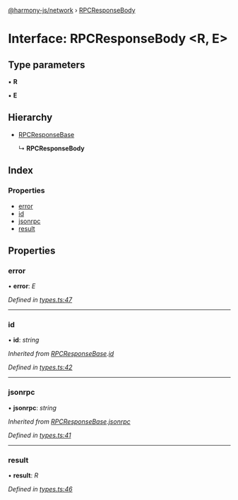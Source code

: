 [@harmony-js/network](../globals.md) › [RPCResponseBody](rpcresponsebody.md)

# Interface: RPCResponseBody <**R, E**>

## Type parameters

▪ **R**

▪ **E**

## Hierarchy

* [RPCResponseBase](rpcresponsebase.md)

  ↳ **RPCResponseBody**

## Index

### Properties

* [error](rpcresponsebody.md#error)
* [id](rpcresponsebody.md#id)
* [jsonrpc](rpcresponsebody.md#jsonrpc)
* [result](rpcresponsebody.md#result)

## Properties

###  error

• **error**: *E*

*Defined in [types.ts:47](https://github.com/FireStack-Lab/Harmony-sdk-core/blob/436f358/packages/harmony-network/src/types.ts#L47)*

___

###  id

• **id**: *string*

*Inherited from [RPCResponseBase](rpcresponsebase.md).[id](rpcresponsebase.md#id)*

*Defined in [types.ts:42](https://github.com/FireStack-Lab/Harmony-sdk-core/blob/436f358/packages/harmony-network/src/types.ts#L42)*

___

###  jsonrpc

• **jsonrpc**: *string*

*Inherited from [RPCResponseBase](rpcresponsebase.md).[jsonrpc](rpcresponsebase.md#jsonrpc)*

*Defined in [types.ts:41](https://github.com/FireStack-Lab/Harmony-sdk-core/blob/436f358/packages/harmony-network/src/types.ts#L41)*

___

###  result

• **result**: *R*

*Defined in [types.ts:46](https://github.com/FireStack-Lab/Harmony-sdk-core/blob/436f358/packages/harmony-network/src/types.ts#L46)*
